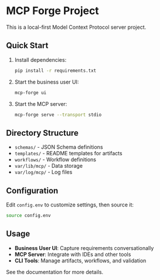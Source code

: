 # MCP Forge Project

This is a local-first Model Context Protocol server project.

## Quick Start

1. Install dependencies:
   ```bash
   pip install -r requirements.txt
   ```

2. Start the business user UI:
   ```bash
   mcp-forge ui
   ```

3. Start the MCP server:
   ```bash
   mcp-forge serve --transport stdio
   ```

## Directory Structure

- `schemas/` - JSON Schema definitions
- `templates/` - README templates for artifacts
- `workflows/` - Workflow definitions
- `var/lib/mcp/` - Data storage
- `var/log/mcp/` - Log files

## Configuration

Edit `config.env` to customize settings, then source it:
```bash
source config.env
```

## Usage

- **Business User UI**: Capture requirements conversationally
- **MCP Server**: Integrate with IDEs and other tools
- **CLI Tools**: Manage artifacts, workflows, and validation

See the documentation for more details.
